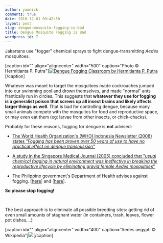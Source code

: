 ```yaml
---
author: yannick
comments: true
date: 2010-12-01 09:42:50
layout: post
slug: dengue-mosquito-fogging-is-bad
title: Dengue Mosquito Fogging is Bad
wordpress_id: 7
---
```


Jakartans use "fogger" chemical sprays to fight dengue-transmitting _Aedes_ mosquitoes.




[caption id="" align="aligncenter" width="500" caption="Photo © Hermitianta P. Putra"][![Dengue Fogging Classroom by Hermitianta P. Putra](http://farm4.static.flickr.com/3575/3324727909_81fc3908a2.jpg)](http://www.flickr.com/photos/hermitianta/3324727909/)[/caption]




Whatever was meant to target the mosquitoes made cockroaches jumped into our swimming pool and drown themselves, and made "normal" ants frantically run in circles. This suggests that **whatever they use for fogging is a generalist poison that screws up all insect brains and likely affects larger things as well**. That is bad for controlling dengue, because many small animals compete with the mosquitos for food and reproductive space, or may even eat them (eg: larvae from other insects, or chick-chacks).




Probably for these reasons, fogging for dengue is **not** advised:






  * [The World Health Organization's (WHO) Indonesia Newsletter  (2008) states ](http://www.searo.who.int/LinkFiles/News_Letters_Ino-September-October-08.pdf)_["Fogging has been proven over 50 years of use to have no practical effect on dengue transmission"](http://www.searo.who.int/LinkFiles/News_Letters_Ino-September-October-08.pdf)_


  * [A study in the Singapore Medical Journal (2005) concluded that "_usual chemical fogging in natural environment was ineffective in breaking the reproductive lifecycle by eliminating gravid female _Aedes_ mosquitoes_"](http://www.ncbi.nlm.nih.gov/pubmed/16228097)


  * The Philippino government's Department of Health advises against fogging. [[here](http://globalnation.inquirer.net/cebudailynews/news/view/20100908-291126/DOH-Clean-surroundings-a-better-response-to-dengue)] and [[here](http://globalnation.inquirer.net/cebudailynews/news/view/20070703-74542/Dengue_fogging_not_advisable_%97_DOH-7)].




**So please stop fogging!**




 




The best approach is to eliminate all possible breeding sites: getting rid of even small amounts of stagnant water (in containers, trash, leaves, flower pot dishes....)




[caption id="" align="aligncenter" width="400" caption="Aedes aegypti © Wikipedia"][![](http://upload.wikimedia.org/wikipedia/commons/thumb/d/d0/Aedes_aegypti.jpg/800px-Aedes_aegypti.jpg)](http://upload.wikimedia.org/wikipedia/commons/thumb/d/d0/Aedes_aegypti.jpg/800px-Aedes_aegypti.jpg)[/caption]

